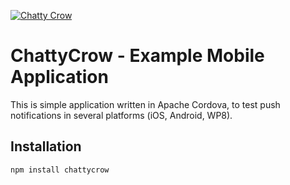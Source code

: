[![Chatty
Crow](http://chattycrow.com/crow3logo.png)](http://chattycrow.com)

# ChattyCrow - Example Mobile Application

This is simple application written in Apache Cordova, to test push
notifications in several platforms (iOS, Android, WP8).


## Installation

```sh
npm install chattycrow
```


